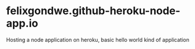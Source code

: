 # felixgondwe.github-heroku-node-app.io
Hosting a node application on heroku, basic hello world kind of application
